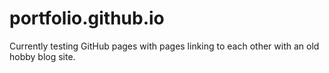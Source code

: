# portfolio.github.io

Currently testing GitHub pages with pages linking to each other with an old hobby blog site.
